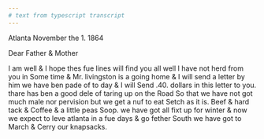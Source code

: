 ```yaml
---
# text from typescript transcript
---
```

Atlanta November the 1. 1864

Dear Father & Mother

I am well & I hope thes fue lines will find you all well I have not herd from you in Some time & Mr. livingston is a going home & I will send a letter by him we have ben pade of to day & I will Send .40. dollars in this letter to you. thare has ben a good dele of taring up on the Road So that we have not got much male nor pervision but we get a nuf to eat Setch as it is. Beef & hard tack & Coffee & a little peas Soop. we have got all fixt up for winter & now we expect to leve atlanta in a fue days & go fether South we have got to March & Cerry our knapsacks.